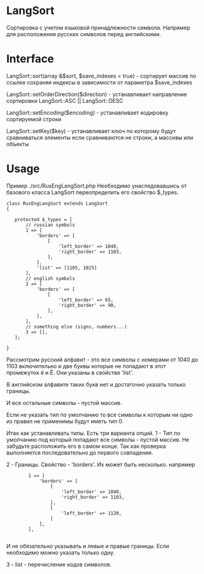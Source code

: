 # LangSort
Сортировка с учетом языковой принадлежности символа. Например для расположения русских символов перед английскими.
# Interface
 LangSort::sort(array &$sort, $save_indexes = true) - сортирует массив по ссылке сохраняя индексы в зависимости от параметра $save_indexes
 
 LangSort::setOrderDirection($direction) - устанавливает направление сортировки LangSort::ASC  ||  LangSort::DESC
 
 LangSort::setEncoding($encoding) - устанавливает кодировку сортируемой строки
 
 LangSort::setKey($key) - устанавливает ключ по которому будут сравниваться элементы если сравниваются не строки, а массивы или объекты
 # Usage
 Пример ./src/RusEngLangSort.php
 Необходимо унаследовавшись от базового класса  LangSort переопределить его свойство $_types.
 ```
class RusEngLangSort extends LangSort
{

    protected $_types = [
        // russian symbols
        1 => [
            'borders' => [
                [
                    'left_border' => 1040,
                    'right_border' => 1103,
                ],
            ],
            'list' => [1105, 1025]
        ],
        // english symbols
        2 => [
            'borders' => [
                [
                    'left_border' => 65,
                    'right_border' => 90,
                ],
            ],
        ],
        // something else (signs, numbers...)
        3 => [],
    ];

}
 
```
Рассмотрим русский алфавит - это все символы с номерами от 1040 до 1103 включительно и две буквы которые не попадают в этот промежуток ё и Ё. Они указаны в свойстве 'list'.

В английском алфавите таких букв нет и достаточно указать только границы.

И все остальные символы - пустой массив.

Если не указать тип по умолчанию то все символы к которым ни одно из правил не применимы будут иметь тип 0.

Итак как устанавливать типы.
Есть три варианта опций.
1 - Тип по умолчанию под который попадают все символы - пустой массив. Не забудьте расположить его в самом конце. Так как проверка выполняется последовательно до первого совпадения.

2 - Границы. Свойство - 'borders'. Их может быть несколько. например
```
        1 => [
            'borders' => [
                [
                    'left_border' => 1040,
                    'right_border' => 1103,
                ],
                [
                    'left_border' => 1120,
                ]
            ],
        ],
    
  ```
  И не обязательно указывать и левые и правые границы. Если необходимо можно указать только одну.
  
  3 - list - перечисление кодов символов.
